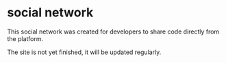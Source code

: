 # social network
 
This social network was created for developers to share code directly from the platform.

The site is not yet finished, it will be updated regularly. 
